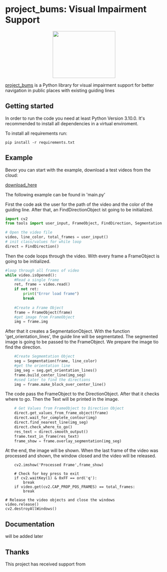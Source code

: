 # project_bums:    Visual Impairment Support

<p align="center">
<img src="https://upload.wikimedia.org/wikipedia/de/thumb/d/dc/Hs-kempten-logo.svg/1200px-Hs-kempten-logo.svg.png" width="200" height="150" />
</p>


[project_bums]() is a Python library for visual impairment support for better navigation in public places with existing guiding lines
## Getting started

In order to run the code you need at least Python Version 3.10.0.
It's recommended to install all dependencies in a virtual enviroment.

To install all requirements run:

`pip install -r requirements.txt`


## Example

Bevor you can start with the example, download a test videos from the cloud:

[download_here](https://drive.google.com/drive/folders/1BDMWk-mU7YQDCDMTNvrdcFH8DbeT5F-C?usp=sharing)

The following example can be found in 'main.py'


First the code ask the user for the path of the video and the color of the guiding line. After that, an FindDirectionObject ist going to be initialized. 


```python
import cv2
from tools import user_input, FrameObject, FindDirection, Segmentation

# Open the video file
video, line_color, total_frames = user_input()
# init class/values for while loop
direct = FindDirection()
```

Then the code loops through the video. With every frame a FrameObject is going to be initialized. 
```python
#loop through all frames of video
while video.isOpened():
    #Read a single frame
    ret, frame = video.read()
    if not ret:
        print("Error load frame")
        break
    
    #Create a Frame Object
    frame = FrameObject(frame)
    #get image from FrameObject
    img = frame.img
```

After that it creates a SegmentationObject. With the function 'get_orientation_lines', the guide line will be segmentated. The segmented image is going to be passed to the FrameObject. We prepare the image tio find the direction.

```python
    #Create Segmemtation Object  
    seg = Segmentation(frame, line_color)
    #get the orientation line
    img_seg = seg.get_orientation_lines()
    frame.build_center_line(img_seg)
    #used later to find the directions
    img = frame.make_block_over_center_line()
```
The code pass the FrameObject to the DirectionObject. After that it checks where to go. Then the Text will be printed in the image.

```python
    # Get Values from FrameObject to Direction Object
    direct.get_values_from_frame_object(frame)
    direct.wait_for_complete_contour(img)
    direct.find_nearest_line(img_seg)
    direct.check_where_to_go()
    res_text = direct.smooth_output()
    frame.text_in_frame(res_text)
    frame_show = frame.overlay_segmentation(img_seg)
```

At the end, the image will be shown. When the last frame of the video was processed and shown, the window closed and the video will be released.

```pyton
    cv2.imshow('Processed Frame',frame_show)

    # Check for key press to exit
    if cv2.waitKey(1) & 0xFF == ord('q'):
        break
    if video.get(cv2.CAP_PROP_POS_FRAMES) == total_frames:
        break
    
# Release the video objects and close the windows
video.release()
cv2.destroyAllWindows()
```

## Documentation
will be added later

## Thanks

This project has received support from


